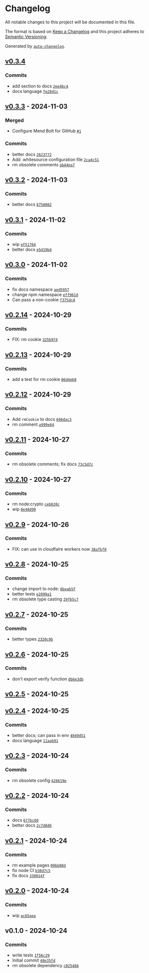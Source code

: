 # Changelog

All notable changes to this project will be documented in this file.

The format is based on [Keep a Changelog](https://keepachangelog.com/en/1.0.0/)
and this project adheres to [Semantic Versioning](https://semver.org/spec/v2.0.0.html).

Generated by [`auto-changelog`](https://github.com/CookPete/auto-changelog).

## [v0.3.4](https://github.com/bicycle-codes/session-cookie/compare/v0.3.3...v0.3.4)

### Commits

- add section to docs [`2ee4bc4`](https://github.com/bicycle-codes/session-cookie/commit/2ee4bc48a68a01f30bb80be9f2754356a591ff24)
- docs language [`fe28d1c`](https://github.com/bicycle-codes/session-cookie/commit/fe28d1ca5159c5c3b197123a717a3718c0eada56)

## [v0.3.3](https://github.com/bicycle-codes/session-cookie/compare/v0.3.2...v0.3.3) - 2024-11-03

### Merged

- Configure Mend Bolt for GitHub [`#1`](https://github.com/bicycle-codes/session-cookie/pull/1)

### Commits

- better docs [`2623772`](https://github.com/bicycle-codes/session-cookie/commit/2623772d4c6a0c49f5550d9d6ee4851fb69f6c14)
- Add .whitesource configuration file [`2ca4c51`](https://github.com/bicycle-codes/session-cookie/commit/2ca4c51a3e584323844272b5cd6e9a9e56a64007)
- rm obsolete comments [`ab44ea7`](https://github.com/bicycle-codes/session-cookie/commit/ab44ea7c37a45d568b668aec5416c8b5d456a712)

## [v0.3.2](https://github.com/bicycle-codes/session-cookie/compare/v0.3.1...v0.3.2) - 2024-11-03

### Commits

- better docs [`8758002`](https://github.com/bicycle-codes/session-cookie/commit/8758002004c6b22c3d8afeb53c65649415d83490)

## [v0.3.1](https://github.com/bicycle-codes/session-cookie/compare/v0.3.0...v0.3.1) - 2024-11-02

### Commits

- wip [`ef51764`](https://github.com/bicycle-codes/session-cookie/commit/ef517640021a82612a151d65515fd9c172d1bdbb)
- better docs [`e5d19b4`](https://github.com/bicycle-codes/session-cookie/commit/e5d19b4efb7a324d3e807185bcab8d719d3dc390)

## [v0.3.0](https://github.com/bicycle-codes/session-cookie/compare/v0.2.14...v0.3.0) - 2024-11-02

### Commits

- fix docs namespace [`aed5957`](https://github.com/bicycle-codes/session-cookie/commit/aed5957b8607b18a9f159247cbc5fc31031900dd)
- change npm namespace [`eff961d`](https://github.com/bicycle-codes/session-cookie/commit/eff961d715f74c8dc0ece912a334e5f007c311d4)
- Can pass a non-cookie [`f375dc4`](https://github.com/bicycle-codes/session-cookie/commit/f375dc48f5070ea965b8237ef98c3b502e31eeff)

## [v0.2.14](https://github.com/bicycle-codes/session-cookie/compare/v0.2.13...v0.2.14) - 2024-10-29

### Commits

- FIX: rm cookie [`325b974`](https://github.com/bicycle-codes/session-cookie/commit/325b97467aadee1ea558d06f22455e00cd857726)

## [v0.2.13](https://github.com/bicycle-codes/session-cookie/compare/v0.2.12...v0.2.13) - 2024-10-29

### Commits

- add a test for rm cookie [`06d4eb8`](https://github.com/bicycle-codes/session-cookie/commit/06d4eb81be96562a8c2299e98feab492ed4102ba)

## [v0.2.12](https://github.com/bicycle-codes/session-cookie/compare/v0.2.11...v0.2.12) - 2024-10-29

### Commits

- Add `rmCookie` to docs [`696dac3`](https://github.com/bicycle-codes/session-cookie/commit/696dac3bfd3ba107c71b91e1c29a7f0b63966409)
- rm comment [`a999e64`](https://github.com/bicycle-codes/session-cookie/commit/a999e6429cc391ee02e3e9c802811c2848b61aa5)

## [v0.2.11](https://github.com/bicycle-codes/session-cookie/compare/v0.2.10...v0.2.11) - 2024-10-27

### Commits

- rm obsolete comments; fix docs [`73c5d7c`](https://github.com/bicycle-codes/session-cookie/commit/73c5d7c6f265b49d960ebe8c6a9dc100c410ef37)

## [v0.2.10](https://github.com/bicycle-codes/session-cookie/compare/v0.2.9...v0.2.10) - 2024-10-27

### Commits

- rm node:crypto [`ceb820c`](https://github.com/bicycle-codes/session-cookie/commit/ceb820cf74ea66bd8d12e0e385eec76b1ed87cea)
- wip [`0e48d99`](https://github.com/bicycle-codes/session-cookie/commit/0e48d99c81d0105509979974a90f5b5b68253d69)

## [v0.2.9](https://github.com/bicycle-codes/session-cookie/compare/v0.2.8...v0.2.9) - 2024-10-26

### Commits

- FIX: can use in cloudfalre workers now [`38afbf8`](https://github.com/bicycle-codes/session-cookie/commit/38afbf869574bd6b64422dc475264c221104acc5)

## [v0.2.8](https://github.com/bicycle-codes/session-cookie/compare/v0.2.7...v0.2.8) - 2024-10-25

### Commits

- change import to node: [`6beab5f`](https://github.com/bicycle-codes/session-cookie/commit/6beab5ffb9f23e9c2d92f25e9b93844d6275fb82)
- better tests [`e2099a1`](https://github.com/bicycle-codes/session-cookie/commit/e2099a149e8df8e842c39f084c241045c88b38eb)
- rm obsolete type casting [`29f65c7`](https://github.com/bicycle-codes/session-cookie/commit/29f65c7178113857766ec5423fe81d73b3604c14)

## [v0.2.7](https://github.com/bicycle-codes/session-cookie/compare/v0.2.6...v0.2.7) - 2024-10-25

### Commits

- better types [`2320c9b`](https://github.com/bicycle-codes/session-cookie/commit/2320c9b0243eed2e539a9210244d2a112c04234c)

## [v0.2.6](https://github.com/bicycle-codes/session-cookie/compare/v0.2.5...v0.2.6) - 2024-10-25

### Commits

- don't export verify function [`db6e3db`](https://github.com/bicycle-codes/session-cookie/commit/db6e3dbb4eedd0759ead3ebf99e27f0f0043a9fe)

## [v0.2.5](https://github.com/bicycle-codes/session-cookie/compare/v0.2.4...v0.2.5) - 2024-10-25

## [v0.2.4](https://github.com/bicycle-codes/session-cookie/compare/v0.2.3...v0.2.4) - 2024-10-25

### Commits

- better docs; can pass in env [`4049d51`](https://github.com/bicycle-codes/session-cookie/commit/4049d510f76a9db030c58646753fb945e57c03db)
- docs language [`11aab91`](https://github.com/bicycle-codes/session-cookie/commit/11aab9148f22862d0e34f31b90131db83df03a93)

## [v0.2.3](https://github.com/bicycle-codes/session-cookie/compare/v0.2.2...v0.2.3) - 2024-10-24

### Commits

- rm obsolete config [`426619e`](https://github.com/bicycle-codes/session-cookie/commit/426619eb0930345cb5a607aa4202f96033cbc262)

## [v0.2.2](https://github.com/bicycle-codes/session-cookie/compare/v0.2.1...v0.2.2) - 2024-10-24

### Commits

- docs [`677bc69`](https://github.com/bicycle-codes/session-cookie/commit/677bc696b59ea1cd9fa634b13590c2ddad0e6010)
- better docs [`2c7d8d6`](https://github.com/bicycle-codes/session-cookie/commit/2c7d8d68337d709f5a734b87849be456c3fb694e)

## [v0.2.1](https://github.com/bicycle-codes/session-cookie/compare/v0.2.0...v0.2.1) - 2024-10-24

### Commits

- rm example pages [`09bb08d`](https://github.com/bicycle-codes/session-cookie/commit/09bb08d2528f247437e60bc131db007dc6f664f4)
- fix node CI [`b38d7c5`](https://github.com/bicycle-codes/session-cookie/commit/b38d7c56f6b21c8461c1841f8ca026915ae43cbd)
- fix docs [`330014f`](https://github.com/bicycle-codes/session-cookie/commit/330014f92d972486007ac612c0f7a748d28dde0f)

## [v0.2.0](https://github.com/bicycle-codes/session-cookie/compare/v0.1.0...v0.2.0) - 2024-10-24

### Commits

- wip [`ac65aea`](https://github.com/bicycle-codes/session-cookie/commit/ac65aea09ce0f739eaae7928769d7558b539aa90)

## v0.1.0 - 2024-10-24

### Commits

- write tests [`1f56c29`](https://github.com/bicycle-codes/session-cookie/commit/1f56c2984f4e7c57d9bc958b52a9454cc22e0140)
- Initial commit [`48e35fd`](https://github.com/bicycle-codes/session-cookie/commit/48e35fd9c5d3643048d7aaea4a2267ed7bdf5e02)
- rm obsolete dependency [`c025484`](https://github.com/bicycle-codes/session-cookie/commit/c025484986f83d9e4170dc2ea86873b3182f3921)

